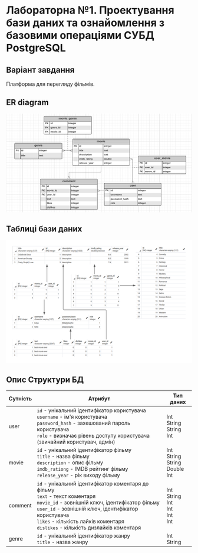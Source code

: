 # Лабораторна №1. Проектування бази даних та ознайомлення з базовими операціями СУБД PostgreSQL

## Варіант завдання

Платформа для перегляду фільмів.

## ER diagram

![ER digram](er-diagram.png)

## Таблиці бази даних

![Таблиці бази даних](relations.png)

## Опис Структури БД 

| Сутність | Атрибут | Тип даних |
|----------|-----------|-----------|
| user | `id` - унікальний ідентифікатор користувача <br> `username` - ім'я користувача <br>`password_hash` - захешований пароль користувача <br> `role` - визначає рівень доступу користувача (звичайний користувач, адмін) | Int<br>String<br>String<br>Int |
movie | `id` - унікальний ідентифікатор фільму<br>`title` - назва фільму<br>`description` - опис фільму <br>`imdb_rationg` - IMDB рейтинг фільму<br>`release_year` - рік виходу фільму | Int<br>String<br>String<br>Double<br>Int |
comment |`id` - унікальний ідентифікатор коментаря до фільму<br>`text` - текст коментаря<br>`movie_id` - зовнішній ключ, ідентифікатор фільму<br>`user_id` - зовнішній ключ, ідентифікатор користувача<br>`likes` - кількість лайків коментаря<br>`dislikes` - кількість дизлайків коментаря | Int<br>String<br>Int<br>Int<br>Int<br>Int<body> |
genre | `id` - унікальний ідентифікатор жанру<br>`title` - назва жанру | Int<br>String |

